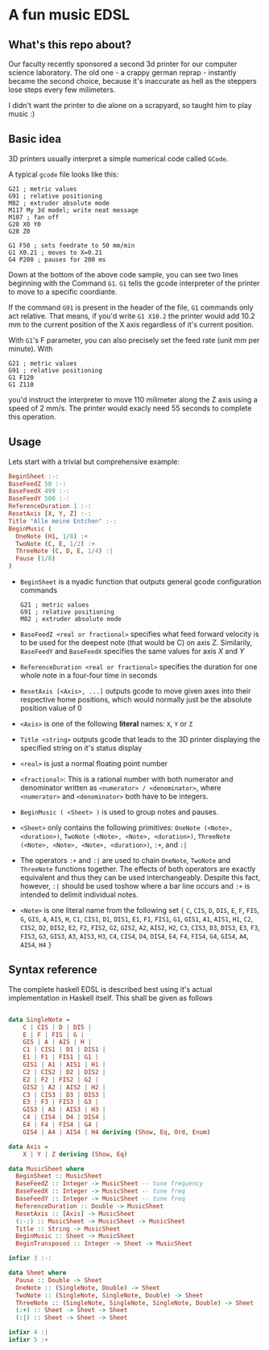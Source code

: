 # A fun music EDSL

## What's this repo about?

Our faculty recently sponsored a second 3d printer
for our computer science laboratory.
The old one - a crappy german reprap - instantly
became the second choice, because it's inaccurate
as hell as the steppers lose steps every few milimeters.

I didn't want the printer to die alone on a scrapyard,
so taught him to play music :)

## Basic idea

3D printers usually interpret a simple numerical
code called `GCode`.

A typical `gcode` file looks like this:

```G-code
G21 ; metric values
G91 ; relative positioning
M82 ; extruder absolute mode
M117 My 3d model; write neat message
M107 ; fan off
G28 X0 Y0
G28 Z0

G1 F50 ; sets feedrate to 50 mm/min
G1 X0.21 ; moves to X=0.21
G4 P200 ; pauses for 200 ms
```

Down at the bottom of the above code sample,
you can see two lines beginning with the Command
`G1`. `G1` tells the gcode interpreter of the
printer to move to a specific coordiante.

If the command `G91` is present in the header
of the file, `G1` commands only act relative.
That means, if you'd write `G1 X10.2` the
printer would add 10.2 mm to the current
position of the X axis regardless of it's
current position.

With `G1`'s F parameter, you can also precisely
set the feed rate (unit mm per minute). With
```G-Code
G21 ; metric values
G91 ; relative positioning
G1 F120
G1 Z110
```
you'd instruct the interpreter to move
110 milimeter along the Z axis using a speed
of 2 mm/s. The printer would exacly need 55 seconds
to complete this operation.

## Usage

Lets start with a trivial but comprehensive example:

```Haskell
BeginSheet :-:
BaseFeedZ 50 :-:
BaseFeedX 499 :-:
BaseFeedY 500 :-:
ReferenceDuration 1 :-:
ResetAxis [X, Y, Z] :-:
Title "Alle meine Entchen" :-:
BeginMusic (
  OneNote (H1, 1/8) :+
  TwoNote (C, E, 1/2) :+
  ThreeNote (C, D, E, 1/4) :|
  Pause (1/8)
)
```

- `BeginSheet` is a nyadic function that outputs
  general gcode configuration commands

    ```G-code
    G21 ; metric values
    G91 ; relative positioning
    M82 ; extruder absolute mode
    ```

- `BaseFeedZ <real or fractional>` specifies what feed forward velocity
  is to be used for the deepest note (that would be C)
  on axis Z. Similarily, `BaseFeedY` and `BaseFeedX`
  specifies the same values for axis *X* and *Y*

- `ReferenceDuration <real or fractional>` specifies the
  duration for one whole note in a four-four time in seconds

- `ResetAxis [<Axis>, ...]` outputs gcode to move given axes into
  their respective home positions, which would normally just be
  the absolute position value of 0

- `<Axis>` is one of the following **literal** names: `X`, `Y` or `Z`

- `Title <string>` outputs gcode that leads to the 3D printer
  displaying the specified string on it's status display

- `<real>` is just a normal floating point number

- `<fractional>`: This is a rational number with both numerator and denominator
  written as `<numerator> / <denominator>`, where `<numerator>` and
  `<denominator>` both have to be integers.

- `BeginMusic ( <Sheet> )` is used to group notes and pauses.

- `<Sheet>` only contains the following primitives:
  `OneNote (<Note>, <duration>)`,
  `TwoNote (<Note>, <Note>, <duration>)`,
  `ThreeNote (<Note>, <Note>, <Note>, <duration>)`,
  `:+`, and `:|`

- The operators `:+` and `:|` are used to chain `OneNote`,
  `TwoNote` and `ThreeNote` functions together. The effects
  of both operators are exactly equivalent and thus they can
  be used interchangeably. Despite this fact, however, 
  `:|` should be used toshow where a bar line occurs and
  `:+` is intended to delimit individual notes.

- `<Note>` is one literal name from the following set `{`
    `C`,  `CIS`,  `D`,  `DIS`,
    `E`,  `F`,  `FIS`,  `G`,
    `GIS`,  `A`,  `AIS`,  `H`,
    `C1`,  `CIS1`,  `D1`,  `DIS1`,
    `E1`,  `F1`,  `FIS1`,  `G1`,
    `GIS1`,  `A1`,  `AIS1`,  `H1`,
    `C2`,  `CIS2`,  `D2`,  `DIS2`,
    `E2`,  `F2`,  `FIS2`,  `G2`,
    `GIS2`,  `A2`,  `AIS2`,  `H2`,
    `C3`,  `CIS3`,  `D3`,  `DIS3`,
    `E3`,  `F3`,  `FIS3`,  `G3`,
    `GIS3`,  `A3`,  `AIS3`,  `H3`,
    `C4`,  `CIS4`,  `D4`,  `DIS4`,
    `E4`,  `F4`,  `FIS4`,  `G4`,
    `GIS4`,  `A4`,  `AIS4`,  `H4` `}`

## Syntax reference

The complete haskell EDSL is described best using it's actual
implementation in Haskell itself. This shall be given as follows

```Haskell

data SingleNote =
    C | CIS | D | DIS |
    E | F | FIS | G |
    GIS | A | AIS | H |
    C1 | CIS1 | D1 | DIS1 |
    E1 | F1 | FIS1 | G1 |
    GIS1 | A1 | AIS1 | H1 |
    C2 | CIS2 | D2 | DIS2 |
    E2 | F2 | FIS2 | G2 |
    GIS2 | A2 | AIS2 | H2 |
    C3 | CIS3 | D3 | DIS3 |
    E3 | F3 | FIS3 | G3 |
    GIS3 | A3 | AIS3 | H3 |
    C4 | CIS4 | D4 | DIS4 |
    E4 | F4 | FIS4 | G4 |
    GIS4 | A4 | AIS4 | H4 deriving (Show, Eq, Ord, Enum)

data Axis =
    X | Y | Z deriving (Show, Eq)

data MusicSheet where
  BeginSheet :: MusicSheet
  BaseFeedZ :: Integer -> MusicSheet -- tune frequency
  BaseFeedX :: Integer -> MusicSheet -- tune freq
  BaseFeedY :: Integer -> MusicSheet -- tune freq
  ReferenceDuration :: Double -> MusicSheet
  ResetAxis :: [Axis] -> MusicSheet
  (:-:) :: MusicSheet -> MusicSheet -> MusicSheet
  Title :: String -> MusicSheet
  BeginMusic :: Sheet -> MusicSheet
  BeginTransposed :: Integer -> Sheet -> MusicSheet

infixr 3 :-:

data Sheet where
  Pause :: Double -> Sheet
  OneNote :: (SingleNote, Double) -> Sheet
  TwoNote :: (SingleNote, SingleNote, Double) -> Sheet
  ThreeNote :: (SingleNote, SingleNote, SingleNote, Double) -> Sheet
  (:+) :: Sheet -> Sheet -> Sheet
  (:|) :: Sheet -> Sheet -> Sheet

infixr 4 :|
infixr 5 :+
```
